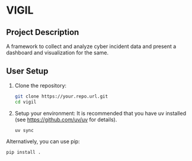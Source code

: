# VIGIL

## Project Description

A framework to collect and analyze cyber incident data and present a dashboard and visualization for the same.

## User Setup

1. Clone the repository:
   ```bash
   git clone https://your.repo.url.git
   cd vigil
   ```

2. Setup your environment:
   It is recommended that you have uv installed (see https://github.com/uv/uv for details).
   ```bash
   uv sync
   ```

Alternatively, you can use pip:
```bash
pip install .
```